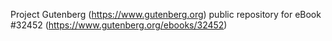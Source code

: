 Project Gutenberg (https://www.gutenberg.org) public repository for eBook #32452 (https://www.gutenberg.org/ebooks/32452)

